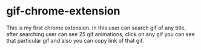 # gif-chrome-extension
This is my first chrome extension. In this user can search gif of any title, after searching user can see 25 gif animations, click on any gif you can see that particular gif and also you can copy link of that gif.
